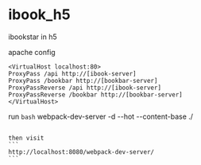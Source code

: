 # ibook_h5
ibookstar in h5

apache config
```
<VirtualHost localhost:80>
ProxyPass /api http://[ibook-server]
ProxyPass /bookbar http://[bookbar-server]
ProxyPassReverse /api http://[ibook-server]
ProxyPassReverse /bookbar http://[bookbar-server]
</VirtualHost>
```

run
```bash```
webpack-dev-server -d --hot --content-base ./
``````

then visit
```
http://localhost:8080/webpack-dev-server/
```

